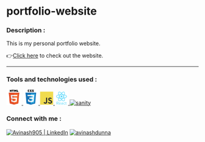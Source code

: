 # portfolio-website

<h3>Description :</h3> 
This is my personal portfolio website.

👉[Click here](https://dunna-avinash.netlify.app/) to check out the website.
<br/>

<hr/>

### Tools and technologies used :

<a href="https://www.w3.org/html/" target="_blank" rel="noreferrer"> <img src="https://raw.githubusercontent.com/devicons/devicon/master/icons/html5/html5-original-wordmark.svg" alt="html5" width="40" height="40"/> </a>
<a href="https://www.w3schools.com/css/" target="_blank" rel="noreferrer"> <img src="https://raw.githubusercontent.com/devicons/devicon/master/icons/css3/css3-original-wordmark.svg" alt="css3" width="40" height="40"/> </a>
<a href="https://developer.mozilla.org/en-US/docs/Web/JavaScript" target="_blank" rel="noreferrer"> <img src="https://raw.githubusercontent.com/devicons/devicon/master/icons/javascript/javascript-original.svg" alt="javascript" width="35" height="35"/> </a>
<a href="https://reactjs.org/" target="_blank" rel="noreferrer"> <img src="https://raw.githubusercontent.com/devicons/devicon/master/icons/react/react-original-wordmark.svg" alt="react" width="35" height="35"/> </a>
<a href="https://www.sanity.io/" target="_blank" rel="noreferrer"> <img src="https://cdn.worldvectorlogo.com/logos/sanity.svg" alt="sanity" width="35" height="35"/> </a>
<br/>

### Connect with me :

<a href="https://twitter.com/avinashdunna" target="blank"><img align="center" src="https://img.icons8.com/color/48/000000/linkedin.png" alt="Avinash905 | LinkedIn" height="35" width="35" /></a>
<a href="https://twitter.com/avinashdunna" target="blank"><img align="center" src="https://raw.githubusercontent.com/rahuldkjain/github-profile-readme-generator/master/src/images/icons/Social/twitter.svg" alt="avinashdunna" height="30" width="40" /></a>
